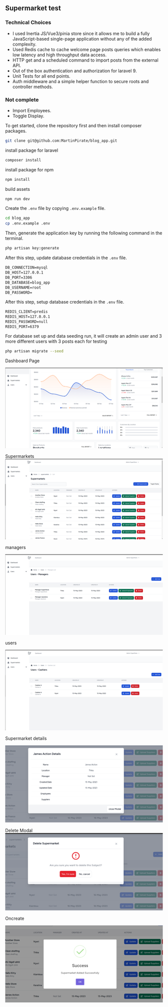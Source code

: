 
## Supermarket test

### Technical Choices

- I used Inertia JS/Vue3/pinia store since it allows me to build a fully JavaScript-based single-page application without any of
  the added complexity.
- Used Redis cache to cache welcome page posts queries which enables low latency and high throughput data access.
- HTTP get and a scheduled command to import posts from the external API.
- Out of the box authentication and authorization for laravel 9.
- Unit Tests for all end points.
- Auth middleware and a simple helper function to secure roots and controller methods.

### Not complete
- Import Employees.
- Toggle Display.

To get started, clone the repository first and then install composer packages.

```bash
git clone git@github.com:MartinPirate/blog_app.git
```

install package for laravel

```bash
composer install
```

install package for npm

```bash
npm install
```

build assets

```bash
npm run dev
```

Create the  `.env` file by copying `.env.example` file.

```bash
cd blog_app
cp .env.example .env
```

Then, generate the application key by running the following command in the terminal.

```bash
php artisan key:generate
```

After this step, update database credentials in the `.env` file.

```env
DB_CONNECTION=mysql
DB_HOST=127.0.0.1
DB_PORT=3306
DB_DATABASE=blog_app
DB_USERNAME=root
DB_PASSWORD=
```

After this step, setup database credentials in the `.env` file.

```env
REDIS_CLIENT=predis
REDIS_HOST=127.0.0.1
REDIS_PASSWORD=null
REDIS_PORT=6379
```

For database set up and data seeding run, it will create an admin user and 3 more different users with 3 posts each for
testing

```bash
php artisan migrate --seed
```
Dashboard Page 

![img_1.png](img_1.png)

Supermarkets
![img_2.png](img_2.png)

managers 

![img_3.png](img_3.png)

users 

![img_4.png](img_4.png)

Supermarket details 

![img_5.png](img_5.png)


Delete Modal 
![img_6.png](img_6.png)


Oncreate 

![img_7.png](img_7.png)

